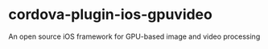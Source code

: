 # cordova-plugin-ios-gpuvideo
An open source iOS framework for GPU-based image and video processing
